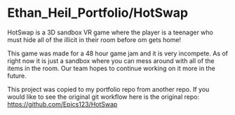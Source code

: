 # Ethan_Heil_Portfolio/HotSwap

HotSwap is a 3D sandbox VR game where the player is a teenager who must hide all of the 
illicit in their room before om gets home!

This game was made for a 48 hour game jam and it is very incompete. As of right now it 
is just a sandbox where you can mess around with all of the items in the room. Our team
hopes to continue working on it more in the future.

This project was copied to my portfolio repo from another repo. If you would like to see
the original git workflow here is the original repo: https://github.com/Epics123/HotSwap